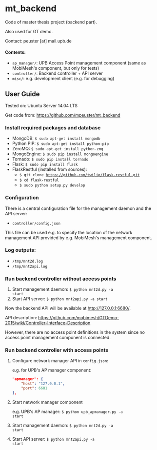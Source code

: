 mt_backend
==================
Code of master thesis project (backend part).

Also used for GT demo.

Contact: peuster [at] mail.upb.de

#### Contents:
* <code>ap_manager/</code>: UPB Access Point management component (same as MobiMesh's component, but only for tests)
* <code>controller/</code>: Backend controller + API server
* <code>misc/</code>: e.g. development client (e.g. for debugging)

## User Guide

Tested on: Ubuntu Server 14.04 LTS

Get code from: https://github.com/mpeuster/mt_backend

### Install required packages and database

* MongoDB: <code>$ sudo apt-get install mongodb</code>
* Python PIP: <code>$ sudo apt-get install python-pip</code>
* ZeroMQ: <code>$ sudo apt-get install python-zmq</code>
* MongoEngine: <code>$ sudo pip install mongoengine</code>
* Tornado: <code>$ sudo pip install tornado</code>
* Flask: <code>$ sudo pip install flask</code>
* FlaskRestful (installed from sources):
  + <code>$ git clone https://github.com/twilio/flask-restful.git</code>
  + <code>$ cd flask-restful</code>
  + <code>$ sudo python setup.py develop</code>


### Configuration
There is a central configuration file for the management daemon and the API server:

* <code>controller/config.json</code>

This file can be used e.g. to specify the location of the network management API provided by e.g. MobiMesh's management component.

### Log outputs:
* <code>/tmp/mnt2d.log</code>
* <code>/tmp/mnt2api.log</code>

### Run backend controller without access points

1. Start management daemon: <code>$ python mnt2d.py -a start</code>
2. Start API server: <code>$ python mnt2api.py -a start</code>

Now the backend API will be available at http://127.0.0.1:6680/.

API description: https://github.com/mobimesh/GTDemo-2015/wiki/Controller-Interface-Description

However, there are no access point definitions in the system since no access point management component is connected.

### Run backend controller with access points

1. Configure network manager API in <code>config.json</code>:

	e.g. for UPB's AP manager component: 

	```json
	"apmanager": {
		"host": "127.0.0.1",
		"port": 6681
	},
	```

2. Start network manager component
	
	e.g. UPB's AP manager: <code>$ python upb_apmanager.py -a start</code>

3. Start management daemon: <code>$ python mnt2d.py -a start</code>
4. Start API server: <code>$ python mnt2api.py -a start</code>


